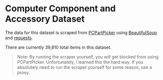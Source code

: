 # Computer Component and Accessory Dataset

The data for this dataset is scraped from [PCPartPicker](https://pcpartpicker.com) using [BeautifulSoup](https://www.crummy.com/software/BeautifulSoup/bs4/doc/) and [requests](https://requests.readthedocs.io/).

There are currently 39,810 total items in this dataset.

> Note: By running the scraper yourself, you *will* get blocked from using PCPartPicker. Unfortunately, I learned this the hard way. If you absolutely need to run the scraper yourself for some reason, use a proxy.
